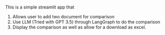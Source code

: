 This is a simple streamlit app that
1. Allows user to add two document for comparison 
2. Use LLM (Tried with GPT 3.5) through LangGraph to do the comparison
3. Display the comparison as well as allow for a download as excel.

